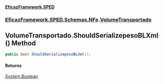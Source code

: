 #### [EficazFramework.SPED](EficazFrameworkSPED.md 'EficazFramework SPED')
### [EficazFramework.SPED.Schemas.NFe](EficazFramework.SPED.Schemas.NFe.md 'EficazFramework.SPED.Schemas.NFe').[VolumeTransportado](EficazFramework.SPED.Schemas.NFe/VolumeTransportado.md 'EficazFramework.SPED.Schemas.NFe.VolumeTransportado')

## VolumeTransportado.ShouldSerializepesoBLXml() Method

```csharp
public bool ShouldSerializepesoBLXml();
```

#### Returns
[System.Boolean](https://docs.microsoft.com/en-us/dotnet/api/System.Boolean 'System.Boolean')